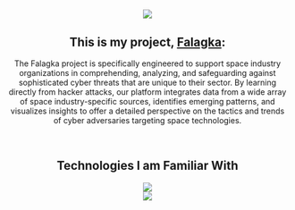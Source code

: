 <h1 align="center">
    <img src="https://readme-typing-svg.herokuapp.com/?font=Righteous&size=35&center=true&vCenter=true&width=500&height=70&duration=5000&lines=Hello+Friend!;I'm+Spyros;" />
</h1>
<h2 align="center">
    This is my project, <a href="https://github.com/Falagka">Falagka</a>:
</h2>
<p align="center">
    The Falagka project is specifically engineered to support space industry organizations in comprehending, analyzing, and safeguarding against sophisticated cyber threats that are unique to their sector. By learning directly from hacker attacks, our platform integrates data from a wide array of space industry-specific sources, identifies emerging patterns, and visualizes insights to offer a detailed perspective on the tactics and trends of cyber adversaries targeting space technologies.
</p>
<br>

<h2 align="center">Technologies I am Familiar With</h2>
<div align="center">
    <img src="https://skillicons.dev/icons?i=nextjs,react,graphql,nodejs,javascript,typescript,html,css,tailwind,git" /><br>
    <img src="https://skillicons.dev/icons?i=python,r,flask,tensorflow,scikitlearn,mysql,mongodb,redis,docker" /><br>
</div>
<br>



